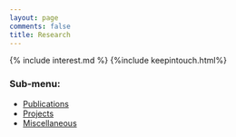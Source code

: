 ```yaml
---
layout: page
comments: false
title: Research
---
```

{% include interest.md %}
{%include keepintouch.html%}

### Sub-menu:
- [Publications](/research/publications)
- [Projects](/research/projects)
- [Miscellaneous](/research/misc)


